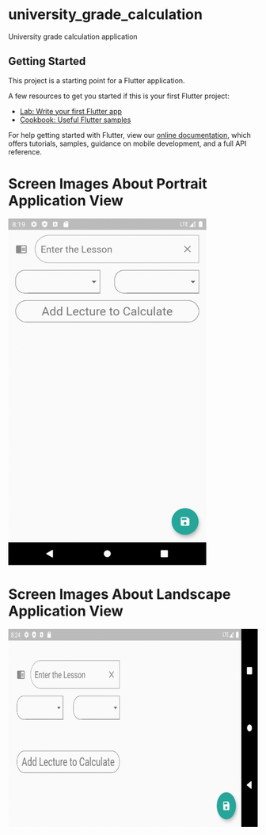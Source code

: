 # university_grade_calculation

University  grade calculation application

## Getting Started

This project is a starting point for a Flutter application.

A few resources to get you started if this is your first Flutter project:

- [Lab: Write your first Flutter app](https://flutter.dev/docs/get-started/codelab)
- [Cookbook: Useful Flutter samples](https://flutter.dev/docs/cookbook)

For help getting started with Flutter, view our
[online documentation](https://flutter.dev/docs), which offers tutorials,
samples, guidance on mobile development, and a full API reference.


 # Screen Images About Portrait Application View 
<img src=/ScreenShots/ss_portrait.gif width="400" height="700">

 # Screen Images About Landscape Application View 
<img src=/ScreenShots/ss_landspace.gif width="700" height="400">
